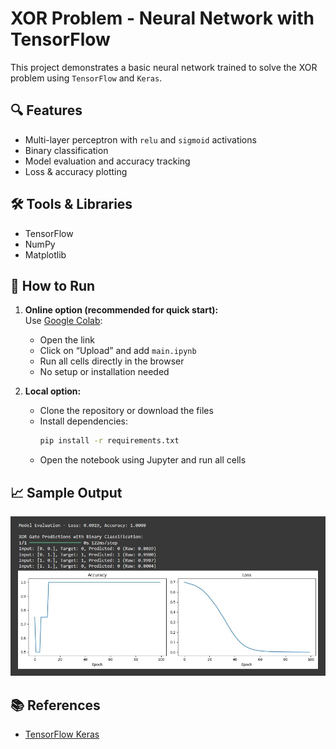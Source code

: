 # XOR Problem - Neural Network with TensorFlow

This project demonstrates a basic neural network trained to solve the XOR problem using `TensorFlow` and `Keras`.

## 🔍 Features
- Multi-layer perceptron with `relu` and `sigmoid` activations
- Binary classification
- Model evaluation and accuracy tracking
- Loss & accuracy plotting

## 🛠️ Tools & Libraries
- TensorFlow
- NumPy
- Matplotlib

## 🚀 How to Run

1. **Online option (recommended for quick start):**  
   Use [Google Colab](https://colab.research.google.com/):  
   - Open the link  
   - Click on “Upload” and add `main.ipynb`  
   - Run all cells directly in the browser  
   - No setup or installation needed

2. **Local option:**  
   - Clone the repository or download the files  
   - Install dependencies:  
     ```bash  
     pip install -r requirements.txt  
     ```  
   - Open the notebook using Jupyter and run all cells


## 📈 Sample Output
![Sample Data Snapshot](https://github.com/AlirezaNoorizadeh/xor-neural-network/blob/main/assets/sample-output.jpg)

## 📚 References
* [TensorFlow Keras](https://www.tensorflow.org/guide/keras/sequential_model/)
